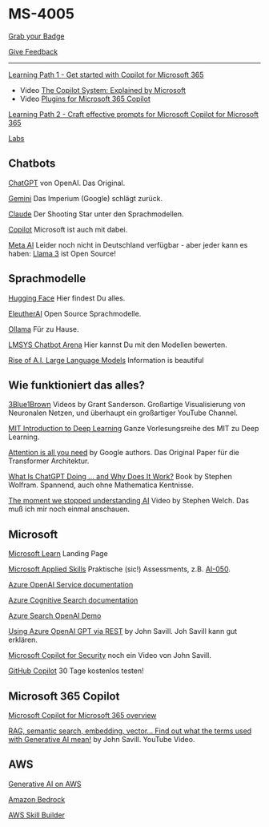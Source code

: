 # MS-4005

[Grab your Badge](https://api.brainymotion.de/msbadge/redeem?pid=229509&cd=X2YPYM)

[Give Feedback](https://www.metricsthatmatter.com/url/u.aspx?95F767161212439784)

---


[Learning Path 1 - Get started with Copilot for Microsoft 365](https://learn.microsoft.com/en-us/training/paths/get-started-with-microsoft-365-copilot/)

- Video [The Copilot System: Explained by Microsoft](https://www.youtube.com/watch?v=E5g20qmeKpg)
- Video [Plugins for Microsoft 365 Copilot](https://www.youtube.com/watch?v=kMXtwtdryKY)


[Learning Path 2 - Craft effective prompts for Microsoft Copilot for Microsoft 365](https://learn.microsoft.com/en-us/training/paths/craft-effective-prompts-copilot-microsoft-365/)


[Labs](https://github.com/MicrosoftLearning/MS-4005-Craft-effective-prompts-for-Microsoft-Copilot-for-Microsoft-365/tree/master/Instructions/Labs)




## Chatbots

[ChatGPT](https://chatgpt.com/) von OpenAI. Das Original.

[Gemini](https://gemini.google.com/) Das Imperium (Google) schlägt zurück.

[Claude](https://claude.ai/) Der Shooting Star unter den Sprachmodellen.

[Copilot](https://copilot.microsoft.com/) Microsoft ist auch mit dabei.

[Meta AI](https://ai.meta.com/) Leider noch nicht in Deutschland verfügbar - aber jeder kann es haben: [Llama 3](https://ai.meta.com/blog/meta-llama-3/) ist Open Source!



## Sprachmodelle

[Hugging Face](https://huggingface.co/) Hier findest Du alles.

[EleutherAI](https://www.eleuther.ai/) Open Source Sprachmodelle.

[Ollama](https://ollama.com/) Für zu Hause.

[LMSYS Chatbot Arena](https://chat.lmsys.org/?leaderboard) Hier kannst Du mit den Modellen bewerten.

[Rise of A.I. Large Language Models](https://informationisbeautiful.net/visualizations/the-rise-of-generative-ai-large-language-models-llms-like-chatgpt/) Information is beautiful




## Wie funktioniert das alles?

[3Blue1Brown](https://www.3blue1brown.com/topics/neural-networks) Videos by Grant Sanderson. Großartige Visualisierung von Neuronalen Netzen, und überhaupt ein großartiger YouTube Channel.

[MIT Introduction to Deep Learning](http://introtodeeplearning.com/) Ganze Vorlesungsreihe des MIT zu Deep Learning.

[Attention is all you need](https://arxiv.org/pdf/1706.03762.pdf) by Google authors. Das Original Paper für die Transformer Architektur.

[What Is ChatGPT Doing … and Why Does It Work?](https://writings.stephenwolfram.com/2023/02/what-is-chatgpt-doing-and-why-does-it-work/) Book by Stephen Wolfram. Spannend, auch ohne Mathematica Kentnisse.

[The moment we stopped understanding AI](https://www.youtube.com/watch?v=UZDiGooFs54) Video by Stephen Welch. Das muß ich mir noch einmal anschauen.


## Microsoft

[Microsoft Learn](https://learn.microsoft.com/en-us/training/) Landing Page

[Microsoft Applied Skills](https://learn.microsoft.com/en-us/credentials/browse/?credential_types=applied%20skills) Praktische (sic!) Assessments, z.B. [AI-050](https://learn.microsoft.com/en-us/training/paths/develop-ai-solutions-azure-openai/).

[Azure OpenAI Service documentation](https://learn.microsoft.com/en-us/azure/ai-services/openai/)

[Azure Cognitive Search documentation](https://learn.microsoft.com/en-us/azure/search/)

[Azure Search OpenAI Demo](https://github.com/Azure-Samples/azure-search-openai-demo/)

[Using Azure OpenAI GPT via REST](https://www.youtube.com/watch?v=PXRg1QQ3GFs) by John Savill. Joh Savill kann gut erklären.

[Microsoft Copilot for Security](https://www.youtube.com/watch?v=7hNbYOjh-1k) noch ein Video von John Savill.

[GitHub Copilot](https://github.com/features/copilot) 30 Tage kostenlos testen!



## Microsoft 365 Copilot

[Microsoft Copilot for Microsoft 365 overview](https://learn.microsoft.com/en-us/copilot/microsoft-365/microsoft-365-copilot-overview)

[RAG, semantic search, embedding, vector... Find out what the terms used with Generative AI mean!](https://www.youtube.com/watch?v=orLGv2LgWDE) by John Savill. YouTube Video.





## AWS

[Generative AI on AWS](https://aws.amazon.com/ai/generative-ai/)

[Amazon Bedrock](https://aws.amazon.com/bedrock/)

[AWS Skill Builder](https://explore.skillbuilder.aws/learn)

<!-- [Das muss ich mir noch anschauen](https://pages.awscloud.com/GLOBAL_other_T2_traincert_150_Learn-GenerativeAI-for-Developers-Season1-2024-reg.html) -->




<!--
# AI-050 Develop Generative AI solutions with Azure OpenAI Service

    [Learning Path](https://learn.microsoft.com/en-us/training/paths/develop-ai-solutions-azure-openai/)

    - [Module 1 - Get started with Azure OpenAI Service](https://learn.microsoft.com/en-us/training/modules/get-started-openai/)
    - [Module 2 - Build natural language solutions with Azure OpenAI Service](https://learn.microsoft.com/en-us/training/modules/build-language-solution-azure-openai/)
    - [Module 3 - Apply prompt engineering with Azure OpenAI Service](https://learn.microsoft.com/en-us/training/modules/apply-prompt-engineering-azure-openai/)
    - [Module 4 - Generate code with Azure OpenAI Service](https://learn.microsoft.com/en-us/training/modules/generate-code-azure-openai/)
    - [Module 5 - Generate images with Azure OpenAI Service](https://learn.microsoft.com/en-us/training/modules/generate-images-azure-openai/)
    - [Module 6 - Implement Retrieval Augmented Generation (RAG) with Azure OpenAI Service](https://learn.microsoft.com/en-us/training/modules/use-own-data-azure-openai/)
    - [Module 7 - Fundamentals of Responsible Generative AI](https://learn.microsoft.com/en-us/training/modules/responsible-generative-ai/)
-->
